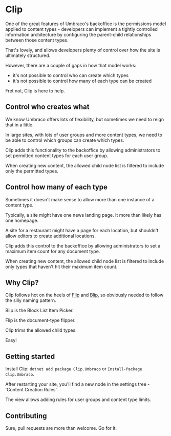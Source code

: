 # Clip

One of the great features of Umbraco's backoffice is the permissions model applied to content types - developers can implement a tightly controlled information architecture by configuring the parent-child relationships between those content types.

That's lovely, and allows developers plenty of control over how the site is ultimately structured.

However, there are a couple of gaps in how that model works:

- it's not possible to control who can create which types
- it's not possible to control how many of each type can be created

Fret not, Clip is here to help.

## Control who creates what

We know Umbraco offers lots of flexibility, but sometimes we need to reign that in a little.

In large sites, with lots of user groups and more content types, we need to be able to control which groups can create which types.

Clip adds this functionality to the backoffice by allowing administrators to set permitted content types for each user group.

When creating new content, the allowed child node list is filtered to include only the permitted types.

## Control how many of each type

Sometimes it doesn't make sense to allow more than one instance of a content type.

Typically, a site might have one news landing page. It more than likely has one homepage.

A site for a restaurant might have a page for each location, but shouldn't allow editors to create additional locations.

Clip adds this control to the backoffice by allowing administrators to set a maximum item count for any document type.

When creating new content, the allowed child node list is filtered to include only types that haven't hit their maximum item count.

## Why Clip?

Clip follows hot on the heels of [Flip](https://github.com/nathanwoulfe/flip) and [Blip](https://github.com/nathanwoulfe/blip), so obviously needed to follow the silly naming pattern.

Blip is the Block List Item Picker.

Flip is the document-type flipper.

Clip trims the allowed child types.

Easy!

## Getting started

Install Clip: `dotnet add package Clip.Umbraco` or `Install-Package Clip.Umbraco`.

After restarting your site, you'll find a new node in the settings tree - 'Content Creation Rules'.

The view allows adding rules for user groups and content type limits.

## Contributing

Sure, pull requests are more than welcome. Go for it.
